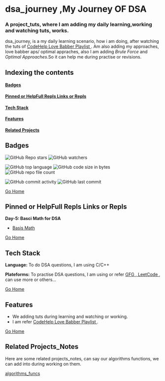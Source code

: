 # <h1 id="dsa_journey"> dsa_journey ,My Journey OF DSA</h1>
### A project_tuts, where I am adding my daily learning,working and watching tuts, works.
dsa_journey, is a my daily learning scenario, how i am doing, after watching the tuts of <a href="https://youtube.com/playlist?list=PLDzeHZWIZsTryvtXdMr6rPh4IDexB5NIA" target="_url">CodeHelp Love Babber Playlist </a>. Am also adding my approaches, love babber aps/ optimal appraches, also I am adding *Brute Force* and *Optimal Approaches*.So it can help me during practise or revisions.

## Indexing the contents
####   <p><a href="#badges" >Badges</a></p>
####   <p><a href="#pinned" >Pinned or HelpFull Repls Links or Repls</a></p>
####   <p><a href="#stack" >Tech Stack</a></p>
####   <p><a href="#features" >Features</a></p>
####   <p><a href="#relatedProjects" >Related Projects</a></p>

## <h2 id="badges" >Badges </h2>


![GitHub Repo stars](https://img.shields.io/github/stars/Nik4Furi/dsa_journey?style=social) ![GitHub watchers](https://img.shields.io/github/watchers/Nik4Furi/dsa_journey?style=social)

![GitHub top language](https://img.shields.io/github/languages/top/Nik4Furi/dsa_journey)   ![GitHub code size in bytes](https://img.shields.io/github/languages/code-size/Nik4Furi/dsa_journey?style=flat-square) ![GitHub repo file count](https://img.shields.io/github/directory-file-count/Nik4Furi/dsa_journey) 

![GitHub commit activity](https://img.shields.io/github/commit-activity/m/Nik4Furi/dsa_journey)   ![GitHub last commit](https://img.shields.io/github/last-commit/Nik4Furi/dsa_journey)

<a href="#dsa_journey">Go Home </a>


## <h2 id="pinned" >Pinned or HelpFull Repls Links or Repls </h2>

**Day-5: Basci Math for DSA** 
- <a href="https://github.com/Nik4Furi/dsa_journey/blob/master/tut_24_Math"> Basis Math </a>  

<a href="#dsa_journey">Go Home </a>



## <h2 id="stack" >Tech Stack </h2>

**Language:** To do DSA questions, I am using C/C++

**Plateforms:** To practise DSA questions, I am using or refer <a href="https://practice.geeksforgeeks.org/"> GFG </a>,<a href="https://leetcode.com/"> LeetCode </a>, can use more or others...

<a href="#dsa_journey">Go Home </a>


## <h2 id="features">Features </h2>

- We adding tuts during learning and watching or working.
- I am refer <a href="https://youtube.com/playlist?list=PLDzeHZWIZsTryvtXdMr6rPh4IDexB5NIA" target="_url">CodeHelp Love Babber Playlist </a> .

<a href="#dsa_journey">Go Home </a>



## <h2 id="relatedProjects" >Related Projects_Notes </h2>

Here are some related projects_notes, can say our algorithms functions, we can add into during working on them.

[algorithms_funcs](https://github.com/Nik4Furi/algorithms_funcs)